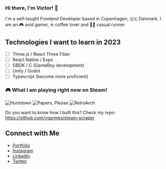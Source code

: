 ### Hi there, I'm Victor! 👋

I'm a self-taught Frontend Developer based in Copenhagen, 🇩🇰 Denmark. I am an 🎮 avid gamer, ☕️ coffee lover and 🏃🏻 casual runner

## Technologies I want to learn in 2023

- [ ] Three.js / React Three Fiber
- [ ] React Native / Expo
- [ ] GBDK / C (GameBoy development)
- [ ] Unity / Godot
- [ ] Typescript (become more proficient)

### 🎮 What I am playing right now on Steam!

<a href="https://steamcommunity.com/app/598550" target="_blank" style="text-decoration:none;">
    <img src="https://cdn.cloudflare.steamstatic.com/steam/apps/598550/capsule_231x87.jpg"} alt="Huntdown" />
  </a><a href="https://steamcommunity.com/app/239030" target="_blank" style="text-decoration:none;">
    <img src="https://cdn.cloudflare.steamstatic.com/steam/apps/239030/capsule_231x87.jpg"} alt="Papers, Please" />
  </a><a href="https://steamcommunity.com/app/1118310" target="_blank" style="text-decoration:none;">
    <img src="https://cdn.cloudflare.steamstatic.com/steam/apps/1118310/capsule_231x87.jpg"} alt="RetroArch" />
  </a>

Do you want to know how I built this? Check my repo: https://github.com/vgarmes/steam-scraper

## Connect with Me

- [Portfolio](https://vgarmes.github.io/portfolio/) <br/>
- [Instagram](https://www.instagram.com/vgmestre) <br/>
- [Linkedin](https://www.linkedin.com/in/vgmestre/) <br/>
- [Twitter](https://twitter.com/vgmestre) <br/>
